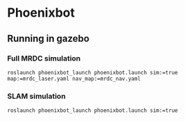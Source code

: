 # Phoenixbot

## Running in gazebo

### Full MRDC simulation
```
roslaunch phoenixbot_launch phoenixbot.launch sim:=true map:=mrdc_laser.yaml nav_map:=mrdc_nav.yaml
```

### SLAM simulation
```
roslaunch phoenixbot_launch phoenixbot.launch sim:=true 
```

